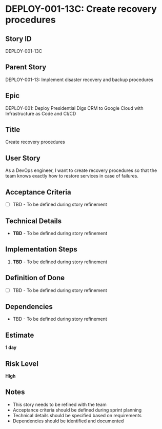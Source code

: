 # DEPLOY-001-13C: Create recovery procedures

## Story ID
DEPLOY-001-13C

## Parent Story
DEPLOY-001-13: Implement disaster recovery and backup procedures

## Epic
DEPLOY-001: Deploy Presidential Digs CRM to Google Cloud with Infrastructure as Code and CI/CD

## Title
Create recovery procedures

## User Story
As a DevOps engineer, I want to create recovery procedures so that the team knows exactly how to restore services in case of failures.

## Acceptance Criteria
- [ ] TBD - To be defined during story refinement

## Technical Details
- **TBD** - To be defined during story refinement

## Implementation Steps
1. **TBD** - To be defined during story refinement

## Definition of Done
- [ ] TBD - To be defined during story refinement

## Dependencies
- TBD - To be defined during story refinement

## Estimate
**1 day**

## Risk Level
**High**

## Notes
- This story needs to be refined with the team
- Acceptance criteria should be defined during sprint planning
- Technical details should be specified based on requirements
- Dependencies should be identified and documented
